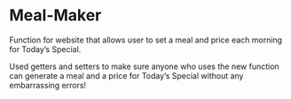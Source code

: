 # Meal-Maker

Function for website that allows user to set a meal and price each morning for Today’s Special. 

Used getters and setters to make sure anyone who uses the new function can generate a meal and a price for Today’s Special without any embarrassing errors!
